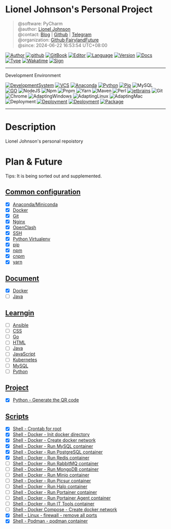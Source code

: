 # Lionel Johnson's Personal Project

> @software: PyCharm  
> @author: [Lionel Johnson](https://fairy.host)  
> @contact: [Blog](https://blog.fairy.host/) | [Github](https://github.com/PrettiestFairy) | [Telegram](https://t.me/FairylandFuture)  
> @organization: [Github·FairylandFuture](https://github.com/FairylandFuture)  
> @since: 2024-06-22 16:53:54 UTC+08:00

[![Author](https://img.shields.io/badge/Author-Lionel_Johnson-orange)](https://t.me/FairylandFuture) [![github](https://img.shields.io/badge/Github-PrettiestFairy-green)](https://github.com/PrettiestFairy) [![GitBook](https://img.shields.io/badge/Gitbook-Interesting_book-green)](https://interestingbooks.gitbook.io/) [![Editor](https://img.shields.io/badge/Editor-Jetbrains_PyCharm-yellow)](https://www.jetbrains.com/pycharm) [![Language](https://img.shields.io/badge/Language-Markdown-orange)](https://en.wikipedia.org/wiki/Markdown) [![Version](https://img.shields.io/badge/Version-Release-blue)]() [![Docs](https://img.shields.io/badge/Docs-Passing-brightgreen)]() [![Type](https://img.shields.io/badge/Type-Document-blue)]() [![Wakatime](https://wakatime.com/badge/user/fa851759-c657-4b1e-8bcb-3ec3a693a2cd.svg)](https://wakatime.com/@fa851759-c657-4b1e-8bcb-3ec3a693a2cd) [![Sign](https://img.shields.io/badge/%E7%AD%89%E6%88%91%E4%BB%A3%E7%A0%81%E7%BC%96%E6%88%90-%E5%A8%B6%E4%BD%A0%E4%B8%BA%E5%A6%BB%E5%8F%AF%E5%A5%BD-red)](https://fairy.host)

---

Development Environment

[![DevelopmentSystem](https://img.shields.io/badge/Development%20System-Win11%20Pro%20Workstations%2023H2%20Canary%20Channel-%230078D4?logo=windows11&logoColor=%230078D4)](https://www.microsoft.com/software-download/windows11) [![VCS](https://img.shields.io/badge/VCS-GitHub-%23181717?logo=github&logoColor=%23181717)](https://github.com/AustinFairyland) [![Anaconda](https://img.shields.io/badge/Anaconda-latest-%2344A833?logo=anaconda&logoColor=%2344A833)](https://www.anaconda.com/download#downloads) [![Python](https://img.shields.io/badge/Python-3.9.13-%233776AB?logo=python&logoColor=%233776AB)](https://www.python.org/downloads/release/python-3913/) [![Pip](https://img.shields.io/badge/PIP-23.2.1-%233775A9?logo=pypi&logoColor=%233775A9)](https://pypi.org/) ![MySQL](https://img.shields.io/badge/MySQL-8.0.33-%234479A1?logo=mysql&logoColor=%234479A1) [![GO](https://img.shields.io/badge/Go-1.20.6-%2300ADD8?logo=go&logoColor=%2300ADD8)](https://go.dev/dl/) ![NodeJS](https://img.shields.io/badge/Node-18.18.0-%23339933?logo=nodedotjs&logoColor=%23339933) ![Npm](https://img.shields.io/badge/Npm-10.1.0-%23CB3837?logo=npm&logoColor=%23CB3837) ![Pnpm](https://img.shields.io/badge/Pnpm-8.7.6-%23F69220?logo=pnpm&logoColor=%23F69220) ![Yarn](https://img.shields.io/badge/Yarn-1.22.19-%232C8EBB?logo=yarn&logoColor=%232C8EBB) ![Maven](https://img.shields.io/badge/Maven-3.9.1-%23C71A36?logo=apachemaven&logoColor=%23C71A36) ![Perl](https://img.shields.io/badge/Perl-8.3.0-%2339457E?logo=perl&logoColor=%2339457E) [![jetbrains](https://img.shields.io/badge/Jetbrains-2024-%2347f38a?logo=jetbrains&logoColor=%2347f38a)](https://www.jetbrains.com/) ![Git](https://img.shields.io/badge/Git-2.42.0-%23F05032?logo=git&logoColor=%23F05032) ![Chrome](https://img.shields.io/badge/Chrome-119_dev-%234285F4?logo=googlechrome&logoColor=%234285F4) ![AdaptingWindows](https://img.shields.io/badge/Adapting%20OS-Windows-%230078D4?logo=windows&logoColor=%230078D4) ![AdaptingLinux](https://img.shields.io/badge/Adapting%20OS-Linux-%23FCC624?logo=linux&logoColor=%23FCC624) ![AdaptingMac](https://img.shields.io/badge/Adapting%20OS-Mac-%23ffffff?logo=apple&logoColor=%23ffffff) ![Deployment](https://img.shields.io/badge/Deployment-Local-%2351BB7B?logo=local&logoColor=%2351BB7B) [![Deployment](https://img.shields.io/badge/Deployment-Docker-%232496ED?logo=docker&logoColor=%232496ED)](https://www.docker.com/) [![Deployment](https://img.shields.io/badge/Deployment-Kubernetes-%23326CE5?logo=kubernetes&logoColor=%23326CE5)](https://kubernetes.io/) [![Package](https://img.shields.io/badge/Package-requirements.txt-%2302A8EF?logo=packer&logoColor=%2302A8EF)](requirements.txt)

---

# Description

Lionel Johnson's personal repoistory

# Plan & Future

Tips: It is being sorted out and supplemented.

## [Common configuration](conf)

- [x] [Anaconda/Miniconda](conf/anaconda)
- [x] [Docker](conf/docker)
- [x] [Git](conf/git)
- [x] [Nginx](conf/nginx)
- [x] [OpenClash](conf/openclash)
- [x] [SSH](conf/ssh)
- [x] [Python Virtualenv](conf/python-virtualenv)
- [x] [pip](conf/pip)
- [x] [npm](conf/npm)
- [x] [cnpm](conf/cnpm)
- [x] [yarn](conf/yarn)

## [Document](docs)

- [x] [Docker](docs/docker)
- [ ]  [Java](docs/java)

## [Learngin](learning)

- [ ] [Ansible](learning/ansible)
- [ ] [CSS](learning/css)
- [ ] [Go](learning/go)
- [ ] [HTML](learning/html)
- [ ] [Java](learning/java)
- [ ] [JavaScript](learning/javascript)
- [ ] [Kubernetes](learning/kubernetes)
- [ ] [MySQL](learning/mysql)
- [ ] [Python](learning/python)

## [Project](project)

- [x] [Python - Generate the QR code](projects/python/generate-qrcode)

## [Scripts](scripts)

- [x] [Shell - Crontab for root](scripts/crontab/root)
- [x] [Shell - Docker - Init docker directory](scripts/docker/000-docker/init-docker)
- [x] [Shell - Docker - Create docker network](scripts/docker/000-docker/create-network)
- [x] [Shell - Docker - Run MySQL container](scripts/docker/001-mysql-service/start-mysql-service)
- [x] [Shell - Docker - Run PostgreSQL container](scripts/docker/002-postgresql-service/start-postgresql-service)
- [x] [Shell - Docker - Run Redis container](scripts/docker/003-redis-service/start-redis-service)
- [ ] [Shell - Docker - Run RabbitMQ container]()
- [ ] [Shell - Docker - Run MongoDB container]()
- [ ] [Shell - Docker - Run Minio container]()
- [ ] [Shell - Docker - Run Picsur container]()
- [ ] [Shell - Docker - Run Halo container]()
- [ ] [Shell - Docker - Run Portainer container]()
- [ ] [Shell - Docker - Run Portainer Agent container]()
- [ ] [Shell - Docker - Run IT Tools container]()
- [ ] [Shell - Docker Compose - Create docker network]()
- [x] [Shell - Linux - firewall - remove all ports](scripts/firewall/remove-all-ports)
- [x] [Shell - Podman - podman container](scripts/podman/podman-container)
